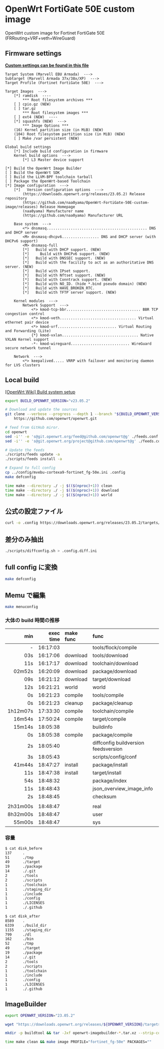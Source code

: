 # OpenWrt FortiGate 50E custom image

OpenWrt custom image for Fortinet FortiGate 50E (FRRouting+VRF+veth+WireGuard)

## Firmware settings

**[Custom settings can be found in this file](mvebu-cortexa9-fortinet_fg-50e.ini)**

```text
Target System (Marvell EBU Armada)  --->
Subtarget (Marvell Armada 37x/38x/XP)  --->
Target Profile (Fortinet FortiGate 50E)  --->

Target Images  --->
    [*] ramdisk  ----
        *** Root filesystem archives ***
    [ ] cpio.gz (NEW)
    [ ] tar.gz
        *** Root filesystem images ***
    [ ] ext4 (NEW)  ----
    [*] squashfs (NEW)  --->
        *** Image Options ***
    (16) Kernel partition size (in MiB) (NEW)
    (104) Root filesystem partition size (in MiB) (NEW)
    [ ] Make /var persistent (NEW)

Global build settings
    [*] Include build configuration in firmware
    Kernel build options  --->
        [*] L3 Master device support

[*] Build the OpenWrt Image Builder
[ ] Build the OpenWrt SDK
[ ] Build the LLVM-BPF toolchain tarball
[ ] Package the OpenWrt-based Toolchain
[*] Image configuration  --->
    [*]   Version configuration options  --->
        (https://downloads.openwrt.org/releases/23.05.2) Release repository
        (https://github.com/naa0yama/OpenWrt-FortiGate-50E-custom-image/releases) Release Homepage
        (naa0yama) Manufacturer name
        (https://github.com/naa0yama) Manufacturer URL

    Base system  --->
        <*> dnsmasq.............................................. DNS and DHCP server
        <M> dnsmasq-dhcpv6................. DNS and DHCP server (with DHCPv6 support)
        <M> dnsmasq-full
        [*]   Build with DHCP support. (NEW)
        [*]     Build with DHCPv6 support. (NEW)
        [*]   Build with DNSSEC support. (NEW)
        [*]   Build with the facility to act as an authoritative DNS server. (NEW)
        [*]   Build with IPset support.
        [*]   Build with Nftset support. (NEW)
        [*]   Build with Conntrack support. (NEW)
        [*]   Build with NO_ID. (hide *.bind pseudo domain) (NEW)
        [*]   Build with HAVE_BROKEN_RTC.
        [*]   Build with TFTP server support. (NEW)

    Kernel modules  --->
        Network Support  --->
            <*> kmod-tcp-bbr.................................. BBR TCP congestion control
            <*> kmod-veth................................... Virtual ethernet pair device
            <*> kmod-vrf........................... Virtual Routing and Forwarding (Lite)
            {*} kmod-vxlan................................... Native VXLAN Kernel support
            -*- kmod-wireguard........................... WireGuard secure network tunnel

    Network  ---> 
        <*> keepalived..... VRRP with failover and monitoring daemon for LVS clusters

```

## Local build

[[OpenWrt Wiki] Build system setup](https://openwrt.org/docs/guide-developer/toolchain/install-buildsystem)

```bash
export BUILD_OPENWRT_VERSION="v23.05.2"

# Download and update the sources
git clone --verbose --progress --depth 1 --branch "${BUILD_OPENWRT_VERSION}" \
    https://github.com/openwrt/openwrt.git

# feed from GitHub miror.
cd openwrt
sed -i'' -e 's@git.openwrt.org/feed@github.com/openwrt@g' ./feeds.conf.default
sed -i'' -e 's@git.openwrt.org/project@github.com/openwrt@g' ./feeds.conf.default

# Update the feeds
./scripts/feeds update -a
./scripts/feeds install -a

# Expand to full config
cp ../config/mvebu-cortexa9-fortinet_fg-50e.ini .config
make defconfig

time make --directory ./ -j $(($(nproc)+1)) clean
time make --directory ./ -j $(($(nproc)+1)) download
time make --directory ./ -j $(($(nproc)+1)) world

```

## 公式の設定ファイル

```bash
curl -o .config https://downloads.openwrt.org/releases/23.05.2/targets/mvebu/cortexa9/config.buildinfo

```

## 差分のみ抽出

```bash
./scripts/diffconfig.sh > .config.diff.ini

```

## full config に変換

```bash
make defconfig

```

## Memu で編集

```bash
make menuconfig

```

### 大体の build 時間の推移

|      min | exec time | make func | func                                 |
| -------: | --------: | :-------- | :----------------------------------- |
|        - |  16:17:03 |           | tools/flock/compile                  |
|      03s |  16:17:06 | download  | tools/download                       |
|      11s |  16:17:17 | download  | toolchain/download                   |
|   02m52s |  16:20:09 | download  | package/download                     |
|      09s |  16:21:12 | download  | target/download                      |
|      12s |  16:21:21 | world     | world                                |
|       0s |  16:21:23 | compile   | tools/compile                        |
|       0s |  16:21:23 | cleanup   | package/cleanup                      |
| 1h12m07s |  17:33:30 | compile   | toolchain/compile                    |
|   16m54s |  17:50:24 | compile   | target/compile                       |
|   15m14s |  18:05:38 |           | buildinfo                            |
|       0s |  18:05:38 | compile   | package/compile                      |
|       2s |  18:05:40 |           | diffconfig buildversion feedsversion |
|       3s |  18:05:43 |           | scripts/config/conf                  |
|   41m44s |  18:47:27 | install   | package/install                      |
|      11s |  18:47:38 | install   | target/install                       |
|      54s |  18:48:32 |           | package/index                        |
|      11s |  18:48:43 |           | json_overview_image_info             |
|       2s |  18:48:45 |           | checksum                             |
|          |           |           |                                      |
| 2h31m00s |  18:48:47 |           | real                                 |
| 8h32m00s |  18:48:47 |           | user                                 |
|   55m00s |  18:48:47 |           | sys                                  |

### 容量

```bash
$ cat disk_before
137     .
51      ./tmp
49      ./target
19      ./package
14      ./.git
2       ./tools
2       ./scripts
1       ./toolchain
1       ./staging_dir
1       ./include
1       ./config
1       ./LICENSES
1       ./.github

$ cat disk_after 
8589    .
6339    ./build_dir
1155    ./staging_dir
799     ./dl
162     ./bin
52      ./tmp
49      ./target
19      ./package
14      ./.git
2       ./tools
2       ./scripts
1       ./toolchain
1       ./include
1       ./config
1       ./LICENSES
1       ./.github

```

## ImageBuilder

```bash
export OPENWRT_VERSION="23.05.2"

wget "https://downloads.openwrt.org/releases/${OPENWRT_VERSION}/targets/mvebu/cortexa9/openwrt-imagebuilder-${OPENWRT_VERSION}-mvebu-cortexa9.Linux-x86_64.tar.xz"

mkdir -p buildtool && tar -Jxf openwrt-imagebuilder-*.tar.xz --strip-components 1 -C ./buildtool && cd buildtool

```

```bash
time make clean && make image PROFILE="fortinet_fg-50e" PACKAGES=""

```
